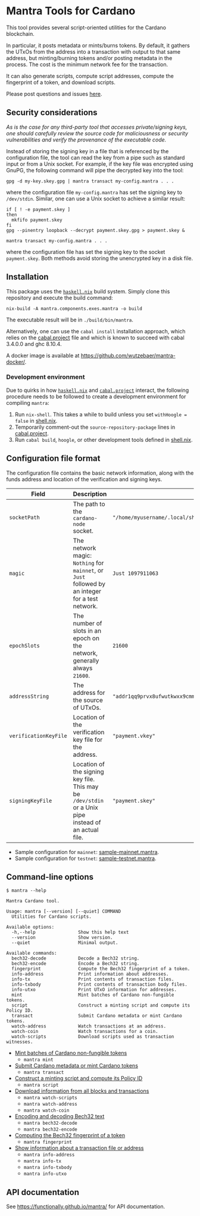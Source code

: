 # Mantra Tools for Cardano

This tool provides several script-oriented utilities for the Cardano blockchain.

In particular, it posts metadata or mints/burns tokens. By default, it gathers the UTxOs from the address into a transaction with output to that same address, but minting/burning tokens and/or posting metadata in the process. The cost is the minimum network fee for the transaction.

It can also generate scripts, compute script addresses, compute the fingerprint of a token, and download scripts.

Please post questions and issues [here](https://github.com/functionally/mantra/issues).


## Security considerations

*As is the case for any third-party tool that accesses private/signing keys, one should carefully review the source code for maliciousness or security vulnerabilities and verify the provenance of the executable code.*

Instead of storing the signing key in a file that is referenced by the configuration file, the tool can read the key from a pipe such as standard input or from a Unix socket. For example, if the key file was encrypted using GnuPG, the following command will pipe the decrypted key into the tool:

	gpg -d my-key.skey.gpg | mantra transact my-config.mantra . . .

where the configuration file `my-config.mantra` has set the signing key to `/dev/stdin`. Similar, one can use a Unix socket to achieve a similar result:

	if [ ! -e payment.skey ]
	then
	  mkfifo payment.skey
	fi
	gpg --pinentry loopback --decrypt payment.skey.gpg > payment.skey &
	
	mantra transact my-config.mantra . . .

where the configuration file has set the signing key to the socket `payment.skey`. Both methods avoid storing the unencrypted key in a disk file.


## Installation

This package uses the [`haskell.nix`](https://input-output-hk.github.io/haskell.nix/) build system. Simply clone this repository and execute the build command:

	nix-build -A mantra.components.exes.mantra -o build

The executable result will be in `./build/bin/mantra`.

Alternatively, one can use the `cabal install` installation approach, which relies on the [cabal.project](cabal.project) file and which is known to succeed with cabal 3.4.0.0 and ghc 8.10.4.

A docker image is available at https://github.com/wutzebaer/mantra-docker/.


### Development environment

Due to quirks in how [`haskell.nix`](https://input-output-hk.github.io/haskell.nix/) and [`cabal.project`](https://cabal.readthedocs.io/en/3.4/cabal-project.html) interact, the following procedure needs to be followed to create a development environment for compiling `mantra`:

1.  Run `nix-shell`. This takes a while to build unless you set `withHoogle = false` in [shell.nix](shell.nix).
2.  Temporarily comment-out the `source-repository-package` lines in [cabal.project](cabal.project).
3.  Run `cabal build`, `hoogle`, or other development tools defined in [shell.nix](shell.nix).


## Configuration file format

The configuration file contains the basic network information, along with the funds address and location of the verification and signing keys.

| Field                 | Description                                                                                          | Example Value                                                                                               |
|-----------------------|------------------------------------------------------------------------------------------------------|-------------------------------------------------------------------------------------------------------------|
| `socketPath`          | The path to the `cardano-node` socket.                                                               | `"/home/myusername/.local/share/Daedalus/testnet/cardano-node.socket"`                                      |
| `magic`               | The network magic: `Nothing` for `mainnet`, or `Just` followed by an integer for a test network.     | `Just 1097911063`                                                                                           |
| `epochSlots`          | The number of slots in an epoch on the network, generally always `21600`.                            | `21600`                                                                                                     |
| `addressString`       | The address for the source of UTxOs.                                                                 | `"addr1qq9prvx8ufwutkwxx9cmmuuajaqmjqwujqlp9d8pvg6gupcvluken35ncjnu0puetf5jvttedkze02d5kf890kquh60slacjyp"` |
| `verificationKeyFile` | Location of the verification key file for the address.                                               | `"payment.vkey"`                                                                                            |
| `signingKeyFile`      | Location of the signing key file. This may be `/dev/stdin` or a Unix pipe instead of an actual file. | `"payment.skey"`                                                                                            |


*   Sample configuration for `mainnet`: [sample-mainnet.mantra](sample-mainnet.mantra).
*   Sample configuration for `testnet`: [sample-testnet.mantra](sample-testnet.mantra).


## Command-line options

	$ mantra --help
	
	Mantra Cardano tool.
	
	Usage: mantra [--version] [--quiet] COMMAND
	  Utilities for Cardano scripts.
	
	Available options:
	  -h,--help                Show this help text
	  --version                Show version.
	  --quiet                  Minimal output.
	
	Available commands:
	  bech32-decode            Decode a Bech32 string.
	  bech32-encode            Encode a Bech32 string.
	  fingerprint              Compute the Bech32 fingerprint of a token.
	  info-address             Print information about addresses.
	  info-tx                  Print contents of transaction files.
	  info-txbody              Print contents of transaction body files.
	  info-utxo                Print UTxO information for addresses.
	  mint                     Mint batches of Cardano non-fungible tokens.
	  script                   Construct a minting script and compute its Policy ID.
	  transact                 Submit Cardano metadata or mint Cardano tokens.
	  watch-address            Watch transactions at an address.
	  watch-coin               Watch transactions for a coin.
	  watch-scripts            Download scripts used as transaction witnesses.

*   [Mint batches of Cardano non-fungible tokens](man/mint.md)
    *   `mantra mint`
*   [Submit Cardano metadata or mint Cardano tokens](man/transact.md)
    *   `mantra transact`
*   [Construct a minting script and compute its Policy ID](man/script.md)
    *   `mantra script`
*   [Download information from all blocks and transactions](man/watch.md)
    *   `mantra watch-scripts`
    *   `mantra watch-address`
    *   `mantra watch-coin`
*   [Encoding and decoding Bech32 text](man/bech32.md)
    *   `mantra bech32-decode`
    *   `mantra bech32-encode`
*   [Computing the Bech32 fingerprint of a token](man/fingerprint.md)
    *   `mantra fingerprint`
*   [Show information about a transaction file or address](man/info.md)
    *   `mantra info-address`
    *   `mantra info-tx`
    *   `mantra info-txbody`
    *   `mantra info-utxo`


API documentation
-----------------

See https://functionally.github.io/mantra/ for API documentation.
